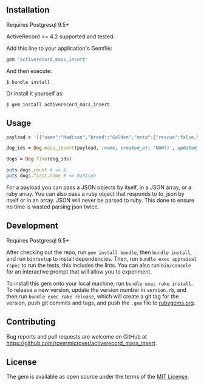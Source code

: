## Installation

Requires Postgresql 9.5+

ActiveRecord >= 4.2 supported and tested.

Add this line to your application's Gemfile:

```ruby
gem 'activerecord_mass_insert'
```

And then execute:

    $ bundle install

Or install it yourself as:

    $ gem install activerecord_mass_insert

## Usage
```ruby
payload = '[{"name":"Madison","breed":"Golden","meta":{"rescue":false,"age":null}},{"name":"Daisy","meta":{"rescue":true,"age":18}},{"name":"Gracey","meta":{"rescue":false,"nickname":"Scoogie","age":11}},{"name":"Sadie","meta":{"rescue":true,"dingo_blood":true,"age":11}},{"name":"Raymond","meta":{"rescue":null,"nickname":"Radar","tail":false,"age":11}},{"name":"Nemo","meta":{"rescue":true,"number_of_ears":1,"age":2}}]'

dog_ids = Dog.mass_insert(payload, :name, created_at: 'NOW()', updated_at: 'NOW()')

dogs = Dog.find(dog_ids)

puts dogs.count # => 6
puts dogs.first.name # => Madison
```

For a payload you can pass a JSON objects by itself, in a JSON array, or a ruby array. You can also
pass a ruby object that responds to to_json by itself or in an array. JSON will never be parsed to ruby.
This done to ensure no time is wasted parsing json twice.

## Development

Requires Postgresql 9.5+

After checking out the repo, run `gem install bundle`, then `bundle install`, and run `bin/setup` to install dependencies. Then, run `bundle exec appraisal rspec` to run the tests, this includes the lints. You can also run `bin/console` for an interactive prompt that will allow you to experiment.

To install this gem onto your local machine, run `bundle exec rake install`. To release a new version, update the version number in `version.rb`, and then run `bundle exec rake release`, which will create a git tag for the version, push git commits and tags, and push the `.gem` file to [rubygems.org](https://rubygems.org).

## Contributing

Bug reports and pull requests are welcome on GitHub at https://github.com/rovermicrover/activerecord_mass_insert.

## License

The gem is available as open source under the terms of the [MIT License](http://opensource.org/licenses/MIT).